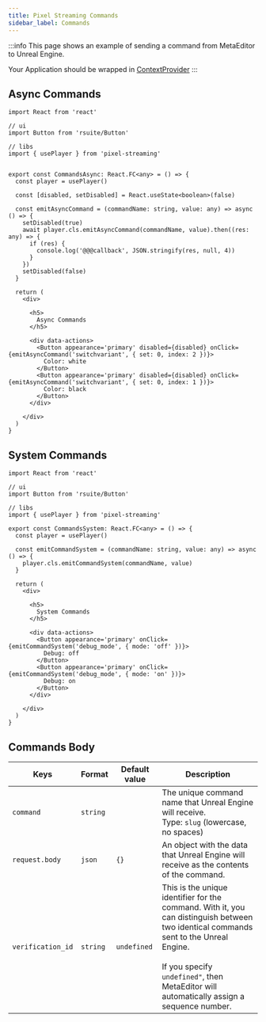 ```yaml
---
title: Pixel Streaming Commands
sidebar_label: Commands
---
```


:::info
This page shows an example of sending a command from MetaEditor to Unreal Engine.

Your Application should be wrapped in [ContextProvider](../settings/context_provider.md)
:::

## Async Commands

```tsx title="src/AsyncCommands.tsx"
import React from 'react'

// ui
import Button from 'rsuite/Button'

// libs
import { usePlayer } from 'pixel-streaming'


export const CommandsAsync: React.FC<any> = () => {
  const player = usePlayer()

  const [disabled, setDisabled] = React.useState<boolean>(false)

  const emitAsyncCommand = (commandName: string, value: any) => async () => {
    setDisabled(true)
    await player.cls.emitAsyncCommand(commandName, value).then((res: any) => {
      if (res) {
        console.log('@@@callback', JSON.stringify(res, null, 4))
      }
    })
    setDisabled(false)
  }

  return (
    <div>

      <h5>
        Async Commands
      </h5>

      <div data-actions>
        <Button appearance='primary' disabled={disabled} onClick={emitAsyncCommand('switchvariant', { set: 0, index: 2 })}>
          Color: white
        </Button>
        <Button appearance='primary' disabled={disabled} onClick={emitAsyncCommand('switchvariant', { set: 0, index: 1 })}>
          Color: black
        </Button>
      </div>

    </div>
  )
}
```

## System Commands

```tsx title="src/SystemCommands.tsx"
import React from 'react'

// ui
import Button from 'rsuite/Button'

// libs
import { usePlayer } from 'pixel-streaming'

export const CommandsSystem: React.FC<any> = () => {
  const player = usePlayer()

  const emitCommandSystem = (commandName: string, value: any) => async () => {
    player.cls.emitCommandSystem(commandName, value)
  }

  return (
    <div>

      <h5>
        System Commands
      </h5>

      <div data-actions>
        <Button appearance='primary' onClick={emitCommandSystem('debug_mode', { mode: 'off' })}>
          Debug: off
        </Button>
        <Button appearance='primary' onClick={emitCommandSystem('debug_mode', { mode: 'on' })}>
          Debug: on
        </Button>
      </div>

    </div>
  )
}
```


## Commands Body

| Keys              | Format   | Default value | Description                                                                                                                                                                                                                              |
| ----------------- | -------- | ------------- | ---------------------------------------------------------------------------------------------------------------------------------------------------------------------------------------------------------------------------------------- |
| `command`         | `string` |               | The unique command name that Unreal Engine will receive.<br/>Type: `slug` (lowercase, no spaces)                                                                                                                                         |
| `request.body`    | `json`   | `{}`          | An object with the data that Unreal Engine will receive as the contents of the command.                                                                                                                                                  |
| `verification_id` | `string` | `undefined`   | This is the unique identifier for the command. With it, you can distinguish between two identical commands sent to the Unreal Engine.<br/><br/>If you specify `undefined"`, then MetaEditor will automatically assign a sequence number. |
